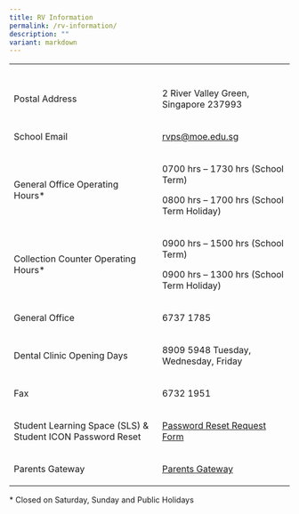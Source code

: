 ```yaml
---
title: RV Information
permalink: /rv-information/
description: ""
variant: markdown
---
```

<table>
<tbody>
<tr>
<th rowspan="1" colspan="1">
<p></p>
</th>
<th rowspan="1" colspan="1">
<p></p>
</th>
</tr>
<tr>
<td rowspan="1" colspan="1">
<p>Postal Address</p>
</td>
<td rowspan="1" colspan="1">
<p>2 River Valley Green, Singapore 237993</p>
</td>
</tr>
<tr>
<td rowspan="1" colspan="1">
<p>School Email</p>
</td>
<td rowspan="1" colspan="1">
<p><a href="rvps@moe.edu.sg" rel="noopener noreferrer nofollow" target="_blank">rvps@moe.edu.sg</a>
</p>
</td>
</tr>
<tr>
<td rowspan="1" colspan="1">
<p>General Office Operating Hours*&nbsp;</p>
</td>
<td rowspan="1" colspan="1">
<p>0700 hrs – 1730 hrs (School Term)</p>
<p>0800 hrs – 1700 hrs (School Term Holiday)</p>
</td>
</tr>
<tr>
<td rowspan="1" colspan="1">
<p>Collection Counter Operating Hours*&nbsp;</p>
</td>
<td rowspan="1" colspan="1">
<p>0900 hrs – 1500 hrs (School Term)</p>
<p>0900 hrs – 1300 hrs (School Term Holiday)</p>
</td>
</tr>
<tr>
<td rowspan="1" colspan="1">
<p>General Office</p>
</td>
<td rowspan="1" colspan="1">
<p>6737 1785</p>
</td>
</tr>
<tr>
<td rowspan="1" colspan="1">
<p>Dental Clinic Opening Days</p>
</td>
<td rowspan="1" colspan="1">
<p>8909 5948 Tuesday, Wednesday, Friday</p>
</td>
</tr>
<tr>
<td rowspan="1" colspan="1">
<p>Fax</p>
</td>
<td rowspan="1" colspan="1">
<p>6732 1951</p>
</td>
</tr>
<tr>
<td rowspan="1" colspan="1">
<p>Student Learning Space (SLS) &amp; Student ICON Password Reset</p>
</td>
<td rowspan="1" colspan="1">
<p><a href="https://form.gov.sg/5da6a91857a4920012781a00" rel="noopener noreferrer nofollow" target="_blank">Password Reset Request Form</a>
</p>
</td>
</tr>
<tr>
<td rowspan="1" colspan="1">
<p>Parents Gateway</p>
</td>
<td rowspan="1" colspan="1">
<p><a href="/rv-partners/Parents-Gateway" rel="noopener noreferrer nofollow" target="_blank">Parents Gateway</a>
</p>
</td>
</tr>
</tbody>
</table>
<p></p>
<p>* Closed on Saturday, Sunday and Public Holidays</p>